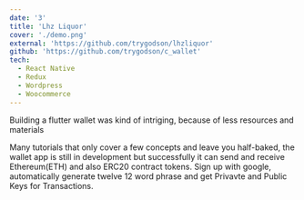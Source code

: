 ```yaml
---
date: '3'
title: 'Lhz Liquor'
cover: './demo.png'
external: 'https://github.com/trygodson/lhzliquor'
github: 'https://github.com/trygodson/c_wallet'
tech:
  - React Native
  - Redux
  - Wordpress
  - Woocommerce
---
```


Building a flutter wallet was kind of intriging, because of less resources and materials

Many tutorials that only cover a few concepts and leave you half-baked, the wallet app is still in development but successfully it can send and receive Ethereum(ETH) and also ERC20 contract tokens. Sign up with google, automatically generate twelve 12 word phrase and get Privavte and Public Keys for Transactions.
